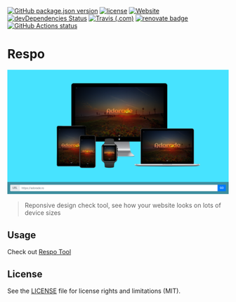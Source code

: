 [![GitHub package.json version](https://img.shields.io/github/package-json/v/adorade/respo.svg?color=green&logo=github)](https://github.com/adorade/respo/blob/main/package.json)
[![license](https://img.shields.io/github/license/adorade/respo.svg)](https://mit-license.org)
[![Website](https://img.shields.io/website/https/res.adorade.ro.svg?logo=google-chrome)](https://res.adorade.ro/)
[![devDependencies Status](https://img.shields.io/david/dev/adorade/respo.svg)](https://david-dm.org/adorade/respo?type=dev)
[![Travis (.com)](https://img.shields.io/travis/com/adorade/respo?logo=travis)](https://travis-ci.com/adorade/respo)
[![renovate badge](https://badges.renovateapi.com/github/adorade/respo)](https://renovateapp.com)
[![GitHub Actions status](https://github.com/adorade/respo/workflows/Node%20CI/badge.svg)](https://github.com/adorade/respo/actions)

# Respo

![Respo](src/images/respo_og.png)

> Reponsive design check tool, see how your website looks on lots of device sizes

## Usage

Check out [Respo Tool](https://res.adorade.ro)

## License

See the [LICENSE](LICENSE) file for license rights and limitations (MIT).
